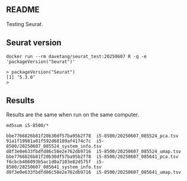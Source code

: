 ## README

Testing Seurat.

## Seurat version

```console
docker run --rm davetang/seurat_test:20250607 R -q -e 'packageVersion("Seurat")'
```
```
> packageVersion("Seurat")
[1] ‘5.3.0’
>
```

## Results

Results are the same when run on the same computer.

```console
md5sum i5-8500/*
```
```
bbe7766826b81f20b30df57ba95b2f78  i5-8500/20250607_085524_pca.tsv
91a1f19981a01f592d68109af4174c7c  i5-8500/20250607_085524_system_info.tsv
d8f3e0e633fbdfd86c58e2e762db9716  i5-8500/20250607_085524_umap.tsv
bbe7766826b81f20b30df57ba95b2f78  i5-8500/20250607_085641_pca.tsv
f6cbcb406093b5ac1d0a7103e82d575f  i5-8500/20250607_085641_system_info.tsv
d8f3e0e633fbdfd86c58e2e762db9716  i5-8500/20250607_085641_umap.tsv
```
